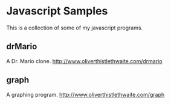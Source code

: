# Javascript Samples

This is a collection of some of my javascript programs.

## drMario

A Dr. Mario clone. http://www.oliverthistlethwaite.com/drmario

## graph

A graphing program. http://www.oliverthistlethwaite.com/graph
